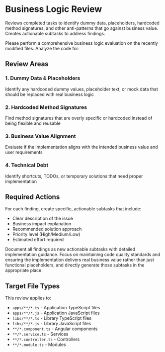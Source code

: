 # Business Logic Review

Reviews completed tasks to identify dummy data, placeholders, hardcoded method signatures, and other anti-patterns that go against business value. Creates actionable subtasks to address findings.

Please perform a comprehensive business logic evaluation on the recently modified files. Analyze the code for:

## Review Areas

### 1. Dummy Data & Placeholders
Identify any hardcoded dummy values, placeholder text, or mock data that should be replaced with real business logic

### 2. Hardcoded Method Signatures
Find method signatures that are overly specific or hardcoded instead of being flexible and reusable

### 3. Business Value Alignment
Evaluate if the implementation aligns with the intended business value and user requirements

### 4. Technical Debt
Identify shortcuts, TODOs, or temporary solutions that need proper implementation

## Required Actions

For each finding, create specific, actionable subtasks that include:
- Clear description of the issue
- Business impact explanation
- Recommended solution approach
- Priority level (High/Medium/Low)
- Estimated effort required

Document all findings as new actionable subtasks with detailed implementation guidance. Focus on maintaining code quality standards and ensuring the implementation delivers real business value rather than just functional placeholders, and directly generate those subtasks in the appropriate place.

## Target File Types

This review applies to:
- `apps/**/*.ts` - Application TypeScript files
- `apps/**/*.js` - Application JavaScript files
- `libs/**/*.ts` - Library TypeScript files
- `libs/**/*.js` - Library JavaScript files
- `**/*.component.ts` - Angular components
- `**/*.service.ts` - Services
- `**/*.controller.ts` - Controllers
- `**/*.module.ts` - Modules
